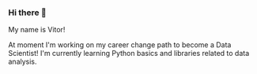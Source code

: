 ### Hi there 👋
My name is Vitor!


At moment I'm working on my career change path to become a Data Scientist!
I'm currently learning Python basics and libraries related to data analysis.
